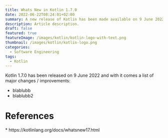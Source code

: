 ```yaml
---
title: Whats New in Kotlin 1.7.0
date: 2022-06-22T08:24:01+02:00
summary: A new release of Kotlin has been made available on 9 June 2022. Let's dive in a bit and find ou what new features and improvements it brings us as developers.
description: Article description.
draft: false 
featured: true
featureImage: /images/kotlin/kotlin-logo-with-text.png
thumbnail: /images/kotlin/kotlin-logo.png
categories:
  - Software Engineering
tags:
  - Kotlin
---
```


Kotlin 1.7.0 has been released on 9 June 2022 and with it comes a list of major changes  / improvements:

- blablubb
- blablubb2

<h1>References</h1>
* https://kotlinlang.org/docs/whatsnew17.html
